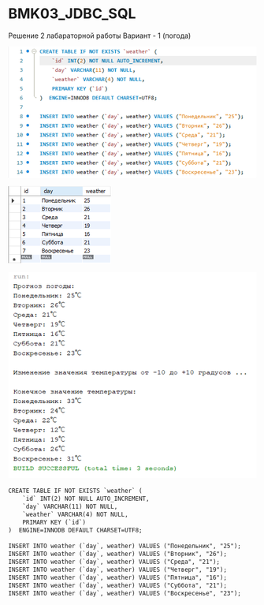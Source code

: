 # BMK03_JDBC_SQL

Решение 2 лабараторной работы
Вариант - 1 (погода)

![screenshot](Screenshot_1.png)

![screenshot](Screenshot_2.png)

![screenshot](Screenshot_3.png)

```
CREATE TABLE IF NOT EXISTS `weather` (
    `id` INT(2) NOT NULL AUTO_INCREMENT,
    `day` VARCHAR(11) NOT NULL,
    `weather` VARCHAR(4) NOT NULL,
    PRIMARY KEY (`id`)
)  ENGINE=INNODB DEFAULT CHARSET=UTF8;

INSERT INTO weather (`day`, weather) VALUES ("Понедельник", "25");
INSERT INTO weather (`day`, weather) VALUES ("Вторник", "26");
INSERT INTO weather (`day`, weather) VALUES ("Среда", "21");
INSERT INTO weather (`day`, weather) VALUES ("Четверг", "19");
INSERT INTO weather (`day`, weather) VALUES ("Пятница", "16");
INSERT INTO weather (`day`, weather) VALUES ("Суббота", "21");
INSERT INTO weather (`day`, weather) VALUES ("Воскресенье", "23");
```